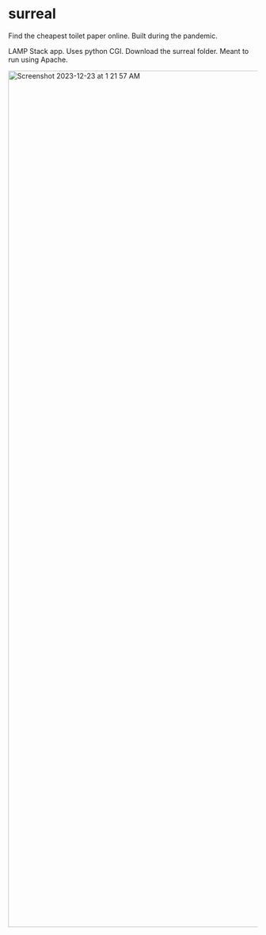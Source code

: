 # surreal
Find the cheapest toilet paper online. Built during the pandemic.

LAMP Stack app. Uses python CGI. Download the surreal folder. Meant to run using Apache.

<img width="1728" alt="Screenshot 2023-12-23 at 1 21 57 AM" src="https://github.com/shadmanrakib/surreal/assets/64807913/847a3e03-e95d-4227-bbcd-686a26490843">

